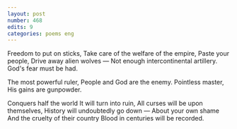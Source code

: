 ```yaml
---
layout: post
number: 468
edits: 9
categories: poems eng
---
```


Freedom to put on sticks,
Take care of the welfare of the empire, 
Paste your people,
Drive away alien wolves —
Not enough intercontinental artillery.
God's fear must be had.

The most powerful ruler,
People and God are the enemy.
Pointless master,
His gains are gunpowder.

Conquers half the world 
It will turn into ruin,
All curses will be upon themselves,
History will undoubtedly go down —
About your own shame
And the cruelty of their country 
Blood in centuries will be recorded.
